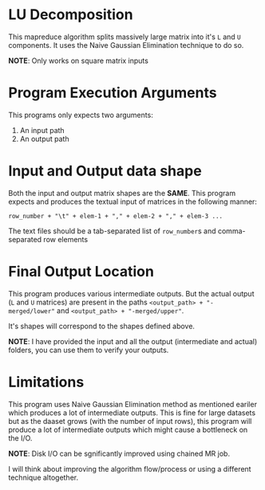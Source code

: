 # LU Decomposition

This mapreduce algorithm splits massively large matrix into it's `L` and `U` components. It uses the Naive Gaussian Elimination technique to do so.

**NOTE**: Only works on square matrix inputs

# Program Execution Arguments

This programs only expects two arguments:

1. An input path
2. An output path

# Input and Output data shape

Both the input and output matrix shapes are the **SAME**. This program expects and produces the textual input of matrices in the following manner:

`row_number + "\t" + elem-1 + "," + elem-2 + "," + elem-3 ...`

The text files should be a tab-separated list of `row_number`s and comma-separated row elements

# Final Output Location

This program produces various intermediate outputs. But the actual output (`L` and `U` matrices) are present in the paths `<output_path> + "-merged/lower"` and `<output_path> + "-merged/upper"`.

It's shapes will correspond to the shapes defined above.

**NOTE**: I have provided the input and all the output (intermediate and actual) folders, you can use them to verify your outputs.

# Limitations

This program uses Naive Gaussian Elimination method as mentioned eariler which produces a lot of intermediate outputs. This is fine for large datasets but as the daaset grows (with the number of input rows), this program will produce a lot of intermediate outputs which might cause a bottleneck on the I/O.

**NOTE**: Disk I/O can be sgnificantly improved using chained MR job.

I will think about improving the algorithm flow/process or using a different technique altogether.
